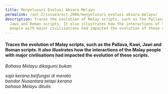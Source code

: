 ```yaml
---
title: Menyelusuri Evolusi Aksara Melayu
permalink: /vol-2/issue3/oct-2006/menyelusuri-evolusi-aksara-melayu/
description: Traces the evolution of Malay scripts, such as the Pallava, Kawi,
  Jawi and Roman scripts. It also illustrates how the interactions of the Malay
  people with major civilisations had impacted the evolution of these scripts.
---
```

#### Traces the evolution of Malay scripts, such as the Pallava, Kawi, Jawi and Roman scripts. It also illustrates how the interactions of the Malay people with major civilisations had impacted the evolution of these scripts.


_Bahasa Melayu dikagumi bukan_

_saja kerana beifungsi di merata  
bandar Nusantara tetapi kerana  
bahasa Melayu ditulis_


